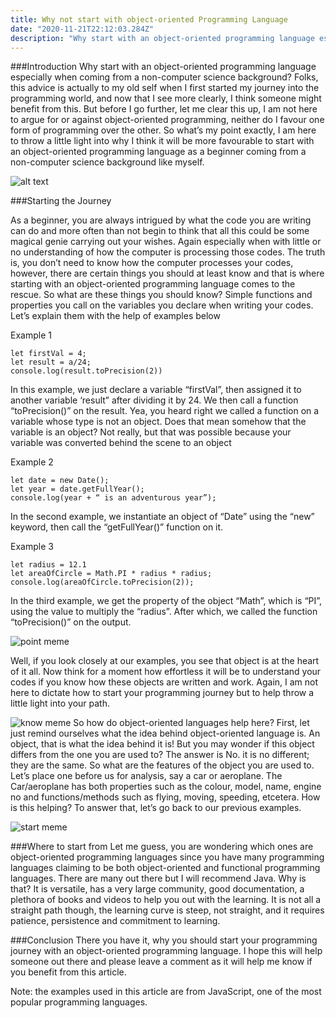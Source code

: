 ```yaml
---
title: Why not start with object-oriented Programming Language
date: "2020-11-21T22:12:03.284Z"
description: "Why start with an object-oriented programming language especially when coming from a non-computer science background? Folks, this advice is actually to my old self when I first started my journey into the programming world, and now that I see more clearly "
---
```


###Introduction
Why start with an object-oriented programming language especially when coming from a non-computer science background? Folks, this advice is actually to my old self when I first started my journey into the programming world, and now that I see more clearly, I think someone might benefit from this. But before I go further, let me clear this up, I am not here to argue for or against object-oriented programming, neither do I favour one form of programming over the other. So what’s my point exactly, I am here to throw a little light into why I think it will be more favourable to start with an object-oriented programming language as a beginner coming from a non-computer science background like myself.

![alt text](https://res.cloudinary.com/jinncy/image/upload/v1606821809/memes_folder/start_meme_ebos35.jpg)

###Starting the Journey

As a beginner, you are always intrigued by what the code you are writing can do and more often than not begin to think that all this could be some magical genie carrying out your wishes. Again especially when with little or no understanding of how the computer is processing those codes. The truth is, you don’t need to know how the computer processes your codes, however, there are certain things you should at least know and that is where starting with an object-oriented programming language comes to the rescue.
So what are these things you should know? Simple functions and properties you call on the variables you declare when writing your codes. Let’s explain them with the help of examples below

Example 1

```
let firstVal = 4;
let result = a/24;
console.log(result.toPrecision(2))
```

In this example, we just declare a variable “firstVal”, then assigned it to another variable ‘result” after dividing it by 24. We then call a function “toPrecision()” on the result. Yea, you heard right we called a function on a variable whose type is not an object. Does that mean somehow that the variable is an object? Not really, but that was possible because your variable was converted behind the scene to an object

Example 2

```
let date = new Date();
let year = date.getFullYear();
console.log(year + “ is an adventurous year”);
```

In the second example, we instantiate an object of “Date” using the “new” keyword, then call the “getFullYear()” function on it.

Example 3

```
let radius = 12.1
let areaOfCircle = Math.PI * radius * radius;
console.log(areaOfCircle.toPrecision(2));
```

In the third example, we get the property of the object “Math”, which is “PI”, using the value to multiply the “radius”. After which, we called the function “toPrecision()” on the output.

![point meme](https://res.cloudinary.com/jinncy/image/upload/v1606821812/memes_folder/point_meme_qtfju2.jpg)

Well, if you look closely at our examples, you see that object is at the heart of it all. Now think for a moment how effortless it will be to understand your codes if you know how these objects are written and work. Again, I am not here to dictate how to start your programming journey but to help throw a little light into your path.

![know meme](https://res.cloudinary.com/jinncy/image/upload/v1606821819/memes_folder/does_meme_npjxjv.jpg)
So how do object-oriented languages help here? First, let just remind ourselves what the idea behind object-oriented language is. An object, that is what the idea behind it is!
But you may wonder if this object differs from the one you are used to? The answer is No. it is no different; they are the same. So what are the features of the object you are used to. Let’s place one before us for analysis, say a car or aeroplane. The Car/aeroplane has both properties such as the colour, model, name, engine no and functions/methods such as flying, moving, speeding, etcetera. How is this helping? To answer that, let’s go back to our previous examples.

![start meme](https://res.cloudinary.com/jinncy/image/upload/v1606821818/memes_folder/where_start_iywn37.jpg)

###Where to start from
Let me guess, you are wondering which ones are object-oriented programming languages since you have many programming languages claiming to be both object-oriented and functional programming languages. There are many out there but I will recommend Java. Why is that? It is versatile, has a very large community, good documentation, a plethora of books and videos to help you out with the learning. It is not all a straight path though, the learning curve is steep, not straight, and it requires patience, persistence and commitment to learning.

###Conclusion
There you have it, why you should start your programming journey with an object-oriented programming language. I hope this will help someone out there and please leave a comment as it will help me know if you benefit from this article.

Note: the examples used in this article are from JavaScript, one of the most popular programming languages.
